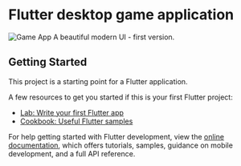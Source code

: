 # Flutter desktop game application
<img src="https://github.com/Yacine300/money_tracking/blob/main/assets/images/cover_money_tracking.png" alt="Game App" />
A beautiful modern UI - first version.

## Getting Started

This project is a starting point for a Flutter application.

A few resources to get you started if this is your first Flutter project:

- [Lab: Write your first Flutter app](https://docs.flutter.dev/get-started/codelab)
- [Cookbook: Useful Flutter samples](https://docs.flutter.dev/cookbook)

For help getting started with Flutter development, view the
[online documentation](https://docs.flutter.dev/), which offers tutorials,
samples, guidance on mobile development, and a full API reference.
